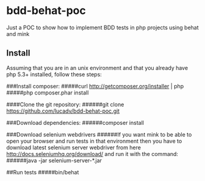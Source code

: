 bdd-behat-poc
=============

Just a POC to show how to implement BDD tests in php projects using behat and mink

## Install
Assuming that you are in an unix environment and that you already have php 5.3+ installed, follow these steps:

###Install composer: 
#####curl http://getcomposer.org/installer | php
#####php composer.phar install

####Clone the git repository:
######git clone https://github.com/lucadv/bdd-behat-poc.git

###Download dependencies:
######composer install

###Download selenium webdrivers
######If you want mink to be able to open your browser and run tests in that environment then you have to download latest selenium server webdriver from here http://docs.seleniumhq.org/download/ and run it with the command:
######java -jar selenium-server-*.jar


##Run tests
#####bin/behat 
